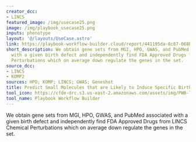 ```yaml
---
creator_dcc:
- LINCS
featured_image: /img/usecase25.png
image: /img/playbook_usecase25.png
inputs: phenotype
layout: '@/layouts/UseCase.astro'
link: https://playbook-workflow-builder.cloud/report/441195da-8c87-068b-eb53-9241593608d9
short_description: We obtain gene sets from MGI, HPO, GWAS, and PubMed associated
  with a given birth defect and independently find FDA Approved Drugs from LINCS Chemical
  Perturbations which on average down regulate the genes in the set.
source_dcc:
- LINCS
- KOMP2
sources: HPO; KOMP; LINCS; GWAS; Geneshot
title: Predict Small Molecules that are Likely to Induce Specific Birth Defects
tool_icon: https://cfde-drc.s3.us-east-2.amazonaws.com/assets/img/PWB-logo-2024.png
tool_name: Playbook Workflow Builder
---
```

We obtain gene sets from MGI, HPO, GWAS, and PubMed associated with a given birth defect and independently find FDA Approved Drugs from LINCS Chemical Perturbations which on average down regulate the genes in the set.